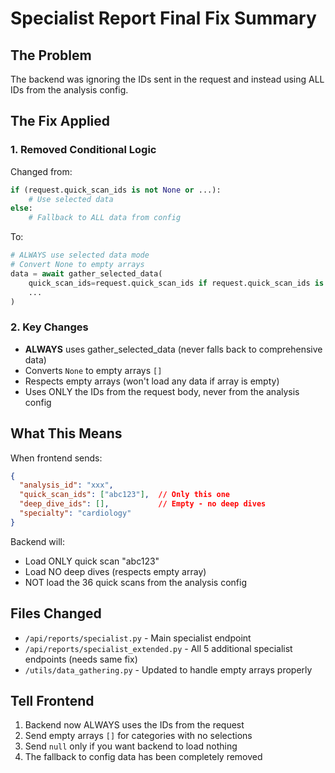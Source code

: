 # Specialist Report Final Fix Summary

## The Problem
The backend was ignoring the IDs sent in the request and instead using ALL IDs from the analysis config.

## The Fix Applied

### 1. Removed Conditional Logic
Changed from:
```python
if (request.quick_scan_ids is not None or ...):
    # Use selected data
else:
    # Fallback to ALL data from config
```

To:
```python
# ALWAYS use selected data mode
# Convert None to empty arrays
data = await gather_selected_data(
    quick_scan_ids=request.quick_scan_ids if request.quick_scan_ids is not None else [],
    ...
)
```

### 2. Key Changes
- **ALWAYS** uses gather_selected_data (never falls back to comprehensive data)
- Converts `None` to empty arrays `[]` 
- Respects empty arrays (won't load any data if array is empty)
- Uses ONLY the IDs from the request body, never from the analysis config

## What This Means

When frontend sends:
```json
{
  "analysis_id": "xxx",
  "quick_scan_ids": ["abc123"],  // Only this one
  "deep_dive_ids": [],           // Empty - no deep dives
  "specialty": "cardiology"
}
```

Backend will:
- Load ONLY quick scan "abc123"
- Load NO deep dives (respects empty array)
- NOT load the 36 quick scans from the analysis config

## Files Changed
- `/api/reports/specialist.py` - Main specialist endpoint
- `/api/reports/specialist_extended.py` - All 5 additional specialist endpoints (needs same fix)
- `/utils/data_gathering.py` - Updated to handle empty arrays properly

## Tell Frontend
1. Backend now ALWAYS uses the IDs from the request
2. Send empty arrays `[]` for categories with no selections
3. Send `null` only if you want backend to load nothing
4. The fallback to config data has been completely removed
